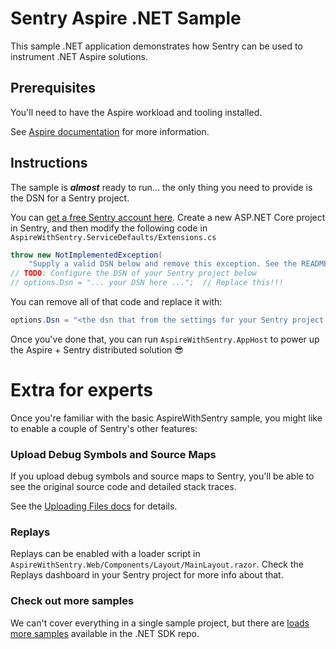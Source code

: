 # Sentry Aspire .NET Sample

This sample .NET application demonstrates how Sentry can be used to instrument .NET Aspire solutions.

## Prerequisites

You'll need to have the Aspire workload and tooling installed. 

See [Aspire documentation](https://learn.microsoft.com/en-us/dotnet/aspire/fundamentals/setup-tooling?tabs=visual-studio)
for more information.

## Instructions

The sample is **_almost_** ready to run... the only thing you need to provide is the DSN for a Sentry project. 

You can [get a free Sentry account here](https://sentry.io/signup/). Create a new ASP.NET Core project in Sentry, and then modify the 
following code in `AspireWithSentry.ServiceDefaults/Extensions.cs`

```csharp
throw new NotImplementedException(
    "Supply a valid DSN below and remove this exception. See the README.md for help.");
// TODO: Configure the DSN of your Sentry project below
// options.Dsn = "... your DSN here ...";  // Replace this!!!
```

You can remove all of that code and replace it with:
    
```csharp
options.Dsn = "<the dsn that from the settings for your Sentry project...>";
```

Once you've done that, you can run `AspireWithSentry.AppHost` to power up the Aspire + Sentry distributed solution 😎

# Extra for experts

Once you're familiar with the basic AspireWithSentry sample, you might like to enable a couple of Sentry's other
features:

### Upload Debug Symbols and Source Maps

If you upload debug symbols and source maps to Sentry, you'll be able to see the original source code and detailed 
stack traces. 

See the [Uploading Files docs](https://docs.sentry.io/platforms/dotnet/guides/aspnetcore/data-management/debug-files/upload/) for details.  

### Replays

Replays can be enabled with a loader script in `AspireWithSentry.Web/Components/Layout/MainLayout.razor`. Check the 
Replays dashboard in your Sentry project for more info about that.

### Check out more samples

We can't cover everything in a single sample project, but there are [loads more samples](https://github.com/getsentry/sentry-dotnet/tree/main/samples) available in the .NET SDK repo.
